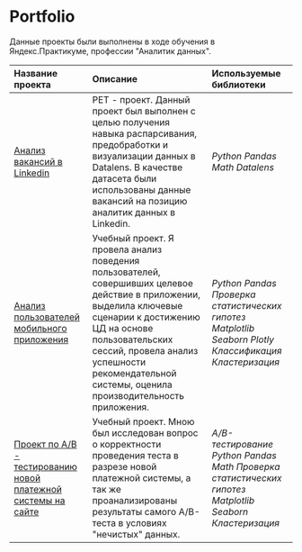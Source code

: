 # Portfolio

Данные проекты были выполнены в ходе обучения в Яндекс.Практикуме, профессии "Аналитик данных".

| Название проекта | Описание | Используемые библиотеки | 
| :---------------------- | :---------------------- | :---------------------- |
| [Анализ вакансий в Linkedin ](analysis_linkedin)| PET - проект. Данный проект был выполнен с целью получения навыка распарсивания, предобработки и визуализации данных в Datalens. В качестве датасета были использованы данные вакансий на позицию аналитик данных в Linkedin. | *Python* *Pandas* *Math* *Datalens*|36
| [Анализ пользователей мобильного приложения](mobile_app_users)| Учебный проект. Я провела анализ поведения пользователей, совершивших целевое действие в приложении, выделила ключевые сценарии к достижению ЦД на основе пользовательских сессий, провела анализ успешности рекомендательной системы, оценила производительность приложения.| *Python* *Pandas* *Проверка статистических гипотез* *Matplotlib* *Seaborn* *Plotly* *Классификация* <br> *Кластеризация*|
| [Проект по А/В - тестированию новой платежной системы на сайте](ab_test_new_pay_system)| Учебный проект. Мною был исследован вопрос о корректности проведения теста в разрезе новой платежной системы, а так же проанализированы результаты самого А/B-теста в условиях "нечистых" данных. | *A/B-тестирование* *Python* *Pandas* *Math* *Проверка статистических гипотез* *Matplotlib* *Seaborn* *Кластеризация*|36

